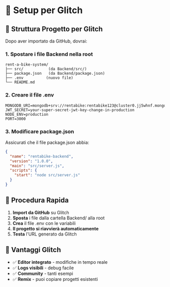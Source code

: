 # 🎨 Setup per Glitch

## 📁 Struttura Progetto per Glitch

Dopo aver importato da GitHub, dovrai:

### 1. Spostare i file Backend nella root
```
rent-a-bike-system/
├── src/           (da Backend/src/)
├── package.json   (da Backend/package.json)
├── .env          (nuovo file)
└── README.md
```

### 2. Creare il file .env
```
MONGODB_URI=mongodb+srv://rentabike:rentabike123@cluster0.jj5whnf.mongodb.net/rentabike
JWT_SECRET=your-super-secret-jwt-key-change-in-production
NODE_ENV=production
PORT=3000
```

### 3. Modificare package.json
Assicurati che il file package.json abbia:
```json
{
  "name": "rentabike-backend",
  "version": "1.0.0",
  "main": "src/server.js",
  "scripts": {
    "start": "node src/server.js"
  }
}
```

## 🚀 Procedura Rapida

1. **Import da GitHub** su Glitch
2. **Sposta** i file dalla cartella Backend/ alla root
3. **Crea** il file .env con le variabili
4. **Il progetto si riavvierà automaticamente**
5. **Testa** l'URL generato da Glitch

## 🎯 Vantaggi Glitch

- ✅ **Editor integrato** - modifiche in tempo reale
- ✅ **Logs visibili** - debug facile
- ✅ **Community** - tanti esempi
- ✅ **Remix** - puoi copiare progetti esistenti